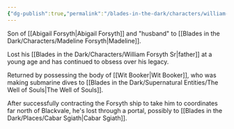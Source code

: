 ```yaml
---
{"dg-publish":true,"permalink":"/blades-in-the-dark/characters/william-forsyth-jr/","tags":["Characters"]}
---
```


Son of [[Abigail Forsyth\|Abigail Forsyth]] and "husband" to [[Blades in the Dark/Characters/Madeline Forsyth\|Madeline]].

Lost his [[Blades in the Dark/Characters/William Forsyth Sr\|father]] at a young age and has continued to obsess over his legacy.

Returned by possessing the body of [[Wit Booker\|Wit Booker]], who was making submarine dives to [[Blades in the Dark/Supernatural Entities/The Well of Souls\|The Well of Souls]].

After successfully contracting the Forsyth ship to take him to coordinates far north of Blackvale, he's lost through a portal, possibly to [[Blades in the Dark/Places/Cabar Sgiath\|Cabar Sgiath]].

